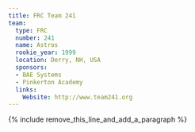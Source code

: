 ```yaml
---
title: FRC Team 241
team:
  type: FRC
  number: 241
  name: Astros
  rookie_year: 1999
  location: Derry, NH, USA
  sponsors:
  - BAE Systems
  - Pinkerton Academy
  links:
    Website: http://www.team241.org
---
```


{% include remove_this_line_and_add_a_paragraph %}